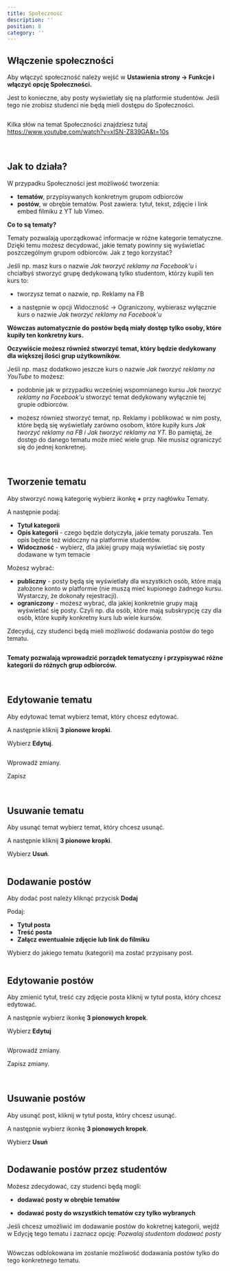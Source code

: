 ```yaml
---
title: Społeczność
description: ''
position: 8
category: ''
---
```


## Włączenie społeczności

Aby włączyć społeczność należy wejść w **Ustawienia strony -> Funkcje i włączyć opcję Społeczności.** 

Jest to konieczne, aby posty wyświetlały się na platformie studentów. Jeśli tego nie zrobisz studenci nie będą mieli dostępu do Społeczności.

<img src="/img/screen-wl-spolecznosci.png" alt=""/>

Kilka słów na temat Społeczności znajdziesz tutaj https://www.youtube.com/watch?v=xISN-Z839GA&t=10s

<br>

## Jak to działa? ##

W przypadku Społeczności jest możliwość tworzenia:

* **tematów**, przypisywanych konkretnym grupom odbiorców
* **postów**, w obrębie tematów. Post zawiera: tytuł, tekst, zdjęcie i link embed filmiku z YT lub Vimeo.

**Co to są tematy?**

Tematy pozwalają uporządkować informacje w różne kategorie tematyczne. Dzięki temu możesz decydować, jakie tematy powinny się wyświetlać poszczególnym grupom odbiorców. Jak z tego korzystać?

Jeśli np. masz kurs o nazwie *Jak tworzyć reklamy na Facebook'u* i chciałbyś stworzyć grupę dedykowaną tylko studentom, którzy kupili ten kurs to:

- tworzysz temat o nazwie, np. Reklamy na FB

- a następnie w opcji Widoczność -> Ograniczony, wybierasz wyłącznie kurs o nazwie *Jak tworzyć reklamy na Facebook'u* 

**Wówczas automatycznie do postów będą miały dostęp tylko osoby, które kupiły ten konkretny kurs.**

**Oczywiście możesz również stworzyć temat, który będzie dedykowany dla większej ilości grup użytkowników.** 

Jeśli np. masz dodatkowo jeszcze kurs o nazwie *Jak tworzyć reklamy na YouTube* to możesz: 

- podobnie jak w przypadku wcześniej wspomnianego kursu *Jak tworzyć reklamy na Facebook'u* stworzyć temat dedykowany wyłącznie tej grupie odbiorców.

- możesz również stworzyć temat, np. Reklamy i poblikować w nim posty, które będą się wyświetlały zarówno osobom, które kupiły kurs *Jak tworzyć reklamy na FB i Jak tworzyć reklamy na YT.* Bo pamiętaj, że dostęp do danego tematu może mieć wiele grup. Nie musisz ograniczyć się do jednej konkretnej.


<br>

## Tworzenie tematu

Aby stworzyć nową kategorię wybierz ikonkę **+** przy nagłówku Tematy.

A następnie podaj:
* **Tytuł kategorii**
* **Opis kategorii** - czego będzie dotyczyła, jakie tematy poruszała. Ten opis będzie też widoczny na platformie studentów.
* **Widoczność** - wybierz, dla jakiej grupy mają wyświetlać się posty dodawane w tym temacie

Możesz wybrać:
* **publiczny** - posty będą się wyświetlały dla wszystkich osób, które mają założone konto w platformie (nie muszą mieć kupionego żadnego kursu. Wystarczy, że dokonały rejestracji).
* **ograniczony** - możesz wybrać, dla jakiej konkretnie grupy mają wyświetlać się posty. Czyli np. dla osób, które mają subskrypcję czy dla osób, które kupiły konkretny kurs lub wiele kursów.

Zdecyduj, czy studenci będą mieli możliwość dodawania postów do tego tematu. 

<img src="/img/screen-dodawanie-tematy.png" alt=""/>

**Tematy pozwalają wprowadzić porządek tematyczny i przypisywać różne kategorii do różnych grup odbiorców.**

<br>

## Edytowanie tematu

Aby edytować temat wybierz temat, który chcesz edytować.

A następnie kliknij **3 pionowe kropki**.

Wybierz **Edytuj**.

<img src="/img/screen-tematy.png" alt=""/>

Wprowadź zmiany.

Zapisz

<br>

## Usuwanie tematu

Aby usunąć temat wybierz temat, który chcesz usunąć.

A następnie kliknij **3 pionowe kropki**.

Wybierz **Usuń**.

<img src="/img/screen-tematy.png" alt=""/>

<br>

## Dodawanie postów

Aby dodać post należy kliknąć przycisk **Dodaj**

Podaj:
* **Tytuł posta**
* **Treść posta**
* **Załącz ewentualnie zdjęcie lub link do filmiku**

Wybierz do jakiego tematu (kategorii) ma zostać przypisany post.

<img src="/img/screen-dodawanie-posta.png" alt=""/>

<br>

## Edytowanie postów

Aby zmienić tytuł, treść czy zdjęcie posta kliknij w tytuł posta, który chcesz edytować.

A następnie wybierz ikonkę **3 pionowych kropek**.

Wybierz **Edytuj**

<img src="/img/screen-posty.png" alt=""/>

Wprowadź zmiany.

Zapisz zmiany.

<br>

## Usuwanie postów

Aby usunąć post, kliknij w tytuł posta, który chcesz usunąć.

A następnie wybierz ikonkę **3 pionowych kropek**.

Wybierz **Usuń**

<img src="/img/screen-posty.png" alt=""/>

<br>

## Dodawanie postów przez studentów

Możesz zdecydować, czy studenci będą mogli:

* **dodawać posty w obrębie tematów**

* **dodawać posty do wszystkich tematów czy tylko wybranych**

Jeśli chcesz umożliwić im dodawanie postów do kokretnej kategorii, wejdź w Edycję tego tematu i zaznacz opcję: *Pozwalaj studentom dodawać posty*

<img src="/img/screen-spolecznosc-posty.png" alt=""/>

Wówczas odblokowana im zostanie możliwość dodawania postów tylko do tego konkretnego tematu.

<img src="/img/screen-posty-studenci.png" alt=""/>


